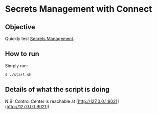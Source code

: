# Secrets Management with Connect

## Objective

Quickly test [Secrets Management](https://docs.confluent.io/platform/current/security/secrets.html#secrets-management).

## How to run

Simply run:

```
$ ./start.sh
```

## Details of what the script is doing



N.B: Control Center is reachable at [http://127.0.0.1:9021](http://127.0.0.1:9021])
